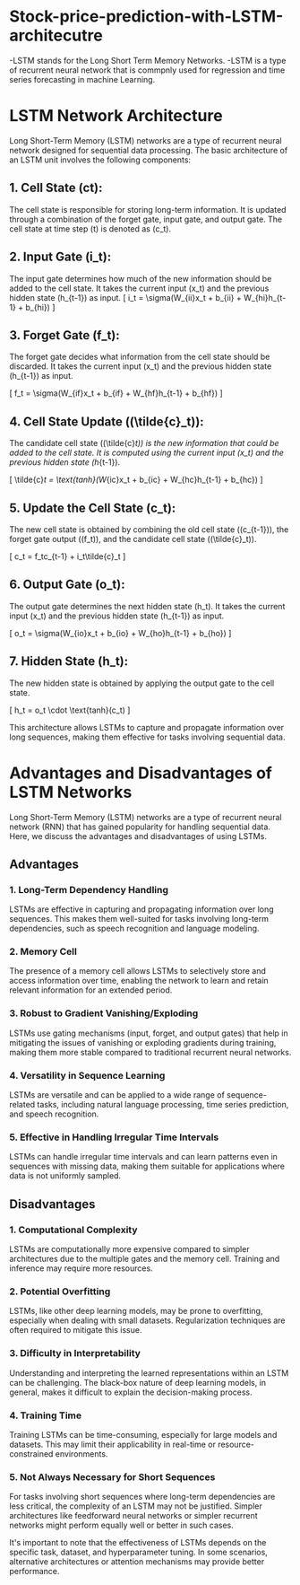 # Stock-price-prediction-with-LSTM-architecutre
-LSTM stands for the Long Short Term Memory Networks.
-LSTM is a type of recurrent neural network that is commpnly used for regression and time series
forecasting in machine Learning.
# LSTM Network Architecture
Long Short-Term Memory (LSTM) networks are a type of recurrent neural network designed for sequential data processing. The basic architecture of an LSTM unit involves the following components:
## 1. Cell State (ct):
The cell state is responsible for storing long-term information. It is updated through a combination of the forget gate, input gate, and output gate. The cell state at time step \(t\) is denoted as \(c_t\).
## 2. Input Gate (i_t):
The input gate determines how much of the new information should be added to the cell state. It takes the current input \(x_t\) and the previous hidden state \(h_{t-1}\) as input.
\[ i_t = \sigma(W_{ii}x_t + b_{ii} + W_{hi}h_{t-1} + b_{hi}) \]

## 3. Forget Gate (f_t):

The forget gate decides what information from the cell state should be discarded. It takes the current input \(x_t\) and the previous hidden state \(h_{t-1}\) as input.

\[ f_t = \sigma(W_{if}x_t + b_{if} + W_{hf}h_{t-1} + b_{hf}) \]

## 4. Cell State Update (\(\tilde{c}_t)\):

The candidate cell state (\(\tilde{c}_t\)) is the new information that could be added to the cell state. It is computed using the current input \(x_t\) and the previous hidden state \(h_{t-1}\).

\[ \tilde{c}_t = \text{tanh}(W_{ic}x_t + b_{ic} + W_{hc}h_{t-1} + b_{hc}) \]

## 5. Update the Cell State (c_t):

The new cell state is obtained by combining the old cell state (\(c_{t-1}\)), the forget gate output (\(f_t\)), and the candidate cell state (\(\tilde{c}_t\)).

\[ c_t = f_tc_{t-1} + i_t\tilde{c}_t \]

## 6. Output Gate (o_t):

The output gate determines the next hidden state \(h_t\). It takes the current input \(x_t\) and the previous hidden state \(h_{t-1}\) as input.

\[ o_t = \sigma(W_{io}x_t + b_{io} + W_{ho}h_{t-1} + b_{ho}) \]

## 7. Hidden State (h_t):

The new hidden state is obtained by applying the output gate to the cell state.

\[ h_t = o_t \cdot \text{tanh}(c_t) \]

This architecture allows LSTMs to capture and propagate information over long sequences, making them effective for tasks involving sequential data.
# Advantages and Disadvantages of LSTM Networks

Long Short-Term Memory (LSTM) networks are a type of recurrent neural network (RNN) that has gained popularity for handling sequential data. Here, we discuss the advantages and disadvantages of using LSTMs.

## Advantages

### 1. Long-Term Dependency Handling

LSTMs are effective in capturing and propagating information over long sequences. This makes them well-suited for tasks involving long-term dependencies, such as speech recognition and language modeling.

### 2. Memory Cell

The presence of a memory cell allows LSTMs to selectively store and access information over time, enabling the network to learn and retain relevant information for an extended period.

### 3. Robust to Gradient Vanishing/Exploding

LSTMs use gating mechanisms (input, forget, and output gates) that help in mitigating the issues of vanishing or exploding gradients during training, making them more stable compared to traditional recurrent neural networks.

### 4. Versatility in Sequence Learning

LSTMs are versatile and can be applied to a wide range of sequence-related tasks, including natural language processing, time series prediction, and speech recognition.

### 5. Effective in Handling Irregular Time Intervals

LSTMs can handle irregular time intervals and can learn patterns even in sequences with missing data, making them suitable for applications where data is not uniformly sampled.

## Disadvantages

### 1. Computational Complexity

LSTMs are computationally more expensive compared to simpler architectures due to the multiple gates and the memory cell. Training and inference may require more resources.

### 2. Potential Overfitting

LSTMs, like other deep learning models, may be prone to overfitting, especially when dealing with small datasets. Regularization techniques are often required to mitigate this issue.

### 3. Difficulty in Interpretability

Understanding and interpreting the learned representations within an LSTM can be challenging. The black-box nature of deep learning models, in general, makes it difficult to explain the decision-making process.

### 4. Training Time

Training LSTMs can be time-consuming, especially for large models and datasets. This may limit their applicability in real-time or resource-constrained environments.

### 5. Not Always Necessary for Short Sequences

For tasks involving short sequences where long-term dependencies are less critical, the complexity of an LSTM may not be justified. Simpler architectures like feedforward neural networks or simpler recurrent networks might perform equally well or better in such cases.

It's important to note that the effectiveness of LSTMs depends on the specific task, dataset, and hyperparameter tuning. In some scenarios, alternative architectures or attention mechanisms may provide better performance.

